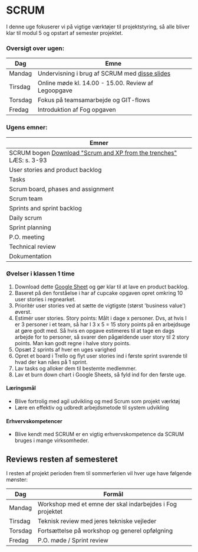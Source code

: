 # SCRUM 

I denne uge fokuserer vi på vigtige værktøjer til projektstyring, så alle bliver klar til modul 5 og opstart af semester projektet.

### Oversigt over ugen:  

| Dag     | Emne                                     |
| ------- | ---------- |
| Mandag  | Undervisning i brug af SCRUM med [disse slides](Scrum.pdf) 
| Tirsdag | Online møde kl. 14.00 - 15.00. Review af Legoopgave |
| Torsdag | Fokus på teamsamarbejde og GIT-flows |
| Fredag  | Introduktion af Fog opgaven |

### Ugens emner:  

| Emner                                                   |
|  ---------------------------------------- |
| SCRUM bogen                              [Download "Scrum and XP from the trenches"](https://www.infoq.com/minibooks/scrum-xp-from-the-trenches-2) LÆS: s. 3-93 |
| User stories and product backlog                                             |
| Tasks                                                                       |
| Scrum board, phases and assignment                                          |
| Scrum team                         |                                          |
| Sprints and sprint backlog         |                       |
| Daily scrum                        |                                          |
| Sprint planning                    |                                          |
| P.O. meeting                       |                                          |
| Technical review                   |                                          |
| Dokumentation                      |                                          |

### Øvelser i klassen 1 time

1. Download dette [Google Sheet](https://davidvujic.blogspot.com/2011/06/visa-vad-du-gor-eller-dude-wheres-my.html) og gør klar til at lave en product backlog.
2. Baseret på den forståelse i har af cupcake opgaven opret omkring 10 user stories i regnearket.
3. Prioritér user stories ved at sætte de vigtigste (størst 'business value') øverst.
4. Estimér user stories. Story points: Målt i dage x personer. Dvs, at hvis I er 3 personer i et team, så har I 3 x 5 = 15 story points på en arbejdsuge at gøre godt med. Så hvis en opgave estimeres til at tage en dags arbejde for to personer, så svarer den pågældende user story til 2 story points. Man kan godt regne i halve story points.
5. Opsæt 2 sprints af hver en uges varighed
6. Opret et board i Trello og flyt user stories ind i første sprint svarende til hvad der kan nåes på 1 sprint.
7. Lav tasks og alloker dem til bestemte medlemmer.
8. Lav et burn down chart i Google Sheets, så fyld ind for den første uge.


#### Læringsmål

- Blive fortrolig med agil udvikling og med Scrum som projekt værktøj
- Lære en effektiv og udbredt arbejdsmetode til system udvikling

#### Erhvervskompetencer

- Blive kendt med SCRUM er en vigtig erhvervskompetence da SCRUM bruges i mange virksomheder.

## Reviews resten af semesteret
I resten af projekt perioden frem til sommerferien vil hver uge have følgende mønster:

|Dag|Formål|
|---|---|
|Mandag|Workshop med et emne der skal indarbejdes i Fog projektet|
|Tirsdag|Teknisk review med jeres tekniske vejleder |
|Torsdag|Fortsættelse på workshop og generel opfølgning |
|Fredag | P.O. møde / Sprint review|

